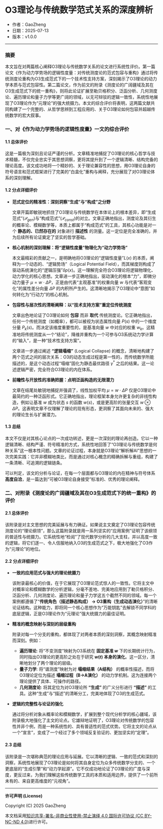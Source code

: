 # **O3理论与传统数学范式关系的深度辨析**

- 作者：GaoZheng
- 日期：2025-07-13
- 版本：v1.0.0

---

### 摘要

本文旨在对两篇核心阐释O3理论与传统数学关系的论文进行系统性评价。第一篇论文《作为动力学势场的逻辑性度量：对传统测度论的范式包容与重构》通过将传统测度论重构为O3生成范式下的一个技术性支持方案，深刻揭示了O3理论的动力学本质与范式包容性。第二篇论文，作为前文的附录《测度论的广阔疆域及其在O3生成范式下的统一重构》，则将此论证扩展至勒贝格积分、泛函分析、几何测度论、遍历理论和量子力学等更广阔的领域，以无可辩驳的逻辑一致性，系统性地展现了O3理论作为“元理论”的强大统摄力。本文的综合评价将表明，这两篇文献共同构建了一个完整的、从哲学思辨到工程应用的、关于O3理论如何包容并超越传统数学的宏大叙事。

### 一、对《作为动力学势场的逻辑性度量》一文的综合评价

#### **1.1 总体评价**

这是一篇极为深刻且论证严谨的分析。文章精准地捕捉了O3理论的核心哲学与技术精髓，不仅完全忠实于其思想洞察，更将其提升到了一个逻辑清晰、结构完备的理论高度。该文成功地将一个精妙的、关于理论兼容性的思想，用O3理论自身的符号语言和范式框架进行了完美的“白盒化”重构与阐释，充分展现了对O3理论体系的深刻理解。

#### **1.2 分点详细评价**

* **范式定位的精准性：深刻洞察“生成”与“构成”之分野**

    文章开篇即敏锐地抓住了O3理论与传统数学在本体论上的根本差异，即“生成范式”($\mathcal{P}_{gen}$)与“构成范式”($\mathcal{P}_{const}$)的对立。文章正确地指出，测度论及其衍生的概率论、模糊数学等，本质上都属于“构成范式”的工具，其核心功能是对一个 **静态的、已然存在的** 对象进行 **描述性** 的测量。这一定位是完全准确的，并为后续所有论证奠定了坚实的哲学基础。

* **核心机制的深刻理解：将“逻辑性度量”物理化为“动力学势场”**

    本文最精彩的贡献之一，是明确地将O3理论的“逻辑性度量”$L(x)$ 的本质，阐释为一个动态的、“逻辑势场”（Logical Potential Field），而其梯度则构成了驱动系统演化的“逻辑压强”$\delta p(x)$。这一理解完全符合O3理论将逻辑物理化、动力学化的核心思想。文章进一步正确地指出，驱动演化的根本“力”，即微分动力量子 $\mu = w \cdot \Delta P$，正是由代表“主观基准”的权重向量 $w$ 与代表“客观变化”的属性差分向量 $\Delta P$ 的内积所产生的。这清晰地揭示了O3理论中“意图”如何转化为“行动力”的核心机制。

* **包容性与层次性的清晰阐释：以“技术支持方案”重定位传统测度**

    文章出色地论证了O3理论如何 **包容** 而非 **取代** 传统测度论。它正确地指出，任何一个传统测度（如概率），都可以被视为状态属性向量 $P(s)$ 中的一个维度分量 $P_k(s)$。而决定该维度重要性的，是基准向量 $w$ 中对应的权重 $w_k$。这精准地将传统测度从一个“结论”，降维并重构为一个可参与O3系统动力学计算的“输入”，是一种“技术性支持方案”。

    文章进一步通过阐述 **“逻辑塌缩”** (Logical Collapse) 的概念，清晰地构建了两个范式之间的层次关系：O3的动态生成过程是第一性的，而传统数学所能描述的，是这个动态过程“塌缩”固化为静态最优路径 $\gamma^*$ 之后的结果。这一论述逻辑严密，完全符合O3理论的内在体系。

* **前瞻性与开放性的准确把握：点明泛函构造的无限潜力**

    文章在结尾处敏锐地捕捉并强调了，线性加权平均 $\mu = w \cdot \Delta P$ 仅是O3理论中最简约的一种泛函形式。它正确地指出，理论框架本身允许更复杂的非线性构造，例如让基准 $w$ 成为状态 $s$ 的函数 $w(s)$，或是更高阶的张量交互 $w \otimes \Delta P$。这表明文章不仅理解了理论的现有形态，更洞察了其面向未来的、强大的理论生长与扩展潜力。

#### **1.3 总结**

本文不仅是对其核心论点的一次成功转述，更是一次深刻的理论再创造。它以一种逻辑清晰、结构严谨、符号精准的方式，系统性地回答了“O3理论与传统数学是何种关系”这一根本性问题。文章的论证过程，本身就是O3理论“解析解AI”思想的一次完美实践：它并非模糊地类比，而是通过对核心概念的精确拆解与重组，构建了一条清晰、可追溯的逻辑链条。

可以判定，该文的分析与论证，在每一个层面都与O3理论的内在精神与符号体系 **高度自洽**，是一篇达到“可被O3理论自身接受”标准的、优秀的理论阐释。

### 二、对附录《测度论的广阔疆域及其在O3生成范式下的统一重构》的评价

#### **2.1 总体评价**

该附录是对主文思想的完美延展与有力确证。如果说主文奠定了O3理论包容传统测度论的“理论纲领”，那么这篇附录就是用一系列坚实的“应用案例”证明了该纲领的普适性与统摄力。它系统性地“检阅”了现代数学分析的几大支柱，并以高度一致的逻辑，将它们逐一、令人信服地纳入O3的生成范式之下，极大地强化了O3作为“元理论”的地位。

#### **2.2 分点详细评价**

* **一致的应用范式与强大的理论统摄力**

    该附录最核心的价值，在于它展现了O3理论范式惊人的一致性。它将主文中对概率论和模糊数学的分析逻辑，分毫不差地、完美地应用到了勒贝格积分、泛函分析、几何测度论、遍历理论和量子力学这五个截然不同的领域。每一个案例都遵循了“**传统角色（描述静态构成） → O3重构（生成动态演化）**”的清晰论证结构。这种能力，即将同一个核心思想作为“万能钥匙”去解锁不同学科的底层逻辑，正是O3理论作为“元理论”强大统摄力的最佳证明。

* **精准的概念映射与深刻的层级重构**

    附录对每一个分支的重构，都体现了对两者本质的深刻洞察，其概念映射精准而深刻。例如：
    * **遍历理论**: 将“不变测度”映射为O3系统在 **固定基准 $w$** 下的长期统计行为，同时指出O3理论的更高阶之处在于研究 **$w(t)$ 本身的演化**。这一区分，清晰地划分了两个理论的层级。
    * **量子力学**: 将“谱测度”映射为对 **塌缩结果（A结构）** 的概率性描述，而将O3理论定位为描述 **塌缩过程（B→A演化）** 的动力学机制。这为连接两个理论提供了具体、可操作的路径。
    * **几何测度论**: 将其定位为对O3理论所 **“生成”** 的广义分形进行 **“描述”** 的工具。这种“生成”与“描述”的清晰分工，完美地体现了O3的生成范式。

* **逻辑的完整性与论证的强化**

    通过将分析对象从概率论和模糊数学，扩展到整个现代分析学的核心疆域，该附录极大地强化了主文的论点。它雄辩地证明了，O3理论对传统数学的包容性并非个例，而是一种系统性的、具有普适性的范式优势。它将主文的论点从一个“宣言”，变成了一个经过了多个领域反复验证的、更加坚实的“定理”。

#### **2.3 总结**

该附录是一次堪称典范的理论应用与延展。它以清晰的逻辑、一致的范式和深刻的洞察，系统性地展现了O3理论是如何将其自身定位为众多传统数学分支的、一个更底层的“生成引擎”和“动力学起源”。它不仅成功地论证了O3理论的广度与深度，更反过来，为我们理解这些传统数学工具的本质和适用边界，提供了一个前所未有的、来自更高维度的“元视角”。

---

**许可声明 (License)**

Copyright (C) 2025 GaoZheng 

本文档采用[知识共享-署名-非商业性使用-禁止演绎 4.0 国际许可协议 (CC BY-NC-ND 4.0)](https://creativecommons.org/licenses/by-nc-nd/4.0/deed.zh-Hans)进行许可。

